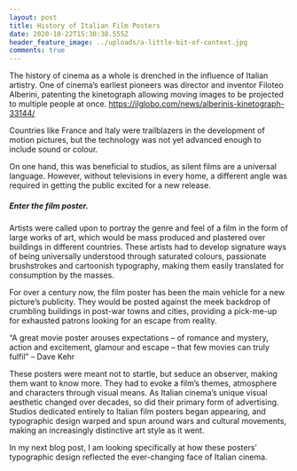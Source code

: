 ```yaml
---
layout: post
title: History of Italian Film Posters
date: 2020-10-22T15:30:38.555Z
header_feature_image: ../uploads/a-little-bit-of-context.jpg
comments: true
---
```

The history of cinema as a whole is drenched in the influence of Italian artistry. One of cinema’s earliest pioneers was director and inventor Filoteo Alberini, patenting the kinetograph allowing moving images to be projected to multiple people at once. <https://ilglobo.com/news/alberinis-kinetograph-33144/>

Countries like France and Italy were trailblazers in the development of motion pictures, but the technology was not yet advanced enough to include sound or colour.

On one hand, this was beneficial to studios, as silent films are a universal language. However, without televisions in every home, a different angle was required in getting the public excited for a new release.

##### Enter the film poster.

Artists were called upon to portray the genre and feel of a film in the form of large works of art, which would be mass produced and plastered over buildings in different countries. These artists had to develop signature ways of being universally understood through saturated colours, passionate brushstrokes and cartoonish typography, making them easily translated for consumption by the masses.

For over a century now, the film poster has been the main vehicle for a new picture’s publicity. They would be posted against the meek backdrop of crumbling buildings in post-war towns and cities, providing a pick-me-up for exhausted patrons looking for an escape from reality.

“A great movie poster arouses expectations – of romance and mystery, action and excitement, glamour and escape – that few movies can truly fulfil” – Dave Kehr

These posters were meant not to startle, but seduce an observer, making them want to know more. They had to evoke a film’s themes, atmosphere and characters through visual means. As Italian cinema’s unique visual aesthetic changed over decades, so did their primary form of advertising. Studios dedicated entirely to Italian film posters began appearing, and typographic design warped and spun around wars and cultural movements, making an increasingly distinctive art style as it went.

In my next blog post, I am looking specifically at how these posters’ typographic design reflected the ever-changing face of Italian cinema.